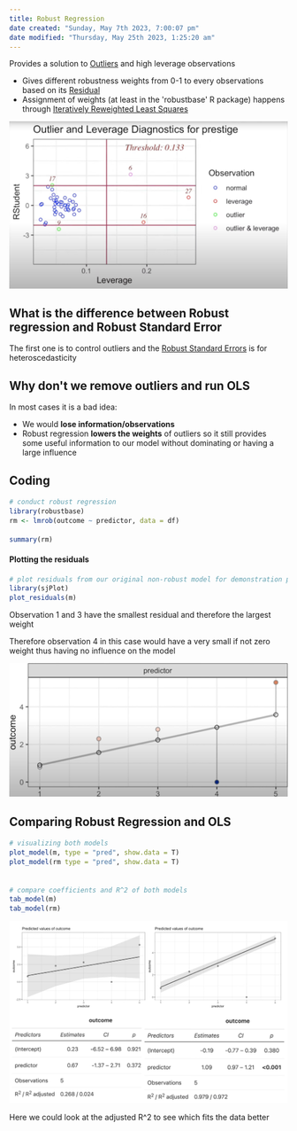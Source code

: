 ```yaml
---
title: Robust Regression
date created: "Sunday, May 7th 2023, 7:00:07 pm"
date modified: "Thursday, May 25th 2023, 1:25:20 am"
---
```


Provides a solution to [Outliers](Outliers.md) and high leverage observations

* Gives different robustness weights from 0-1 to every observations based on its [Residual](Residual.md)
* Assignment of weights (at least in the 'robustbase' R package) happens through [Iteratively Reweighted Least Squares](Iteratively%20Reweighted%20Least%20Squares.md)

![Screenshot 2023-05-07 at 7.01.40 PM.png](Image%20Bank/Screenshot%202023-05-07%20at%207.01.40%20PM.png)

## What is the difference between Robust regression and Robust Standard Error

The first one is to control outliers and the [Robust Standard Errors](Robust%20Standard%20Errors.md) is for heteroscedasticity

## Why don't we remove outliers and run OLS

In most cases it is a bad idea:

* We would **lose information/observations**
* Robust regression **lowers the weights** of outliers so it still provides some useful information to our model without dominating or having a large influence

## Coding

````r
# conduct robust regression
library(robustbase)
rm <- lmrob(outcome ~ predictor, data = df)

summary(rm)
````

#### Plotting the residuals

````r
# plot residuals from our original non-robust model for demonstration purposes to show the weighting in a robust regression
library(sjPlot)
plot_residuals(m)
````

Observation 1 and 3 have the smallest residual and therefore the largest weight

Therefore observation 4 in this case would have a very small if not zero weight thus having no influence on the model

![residuals plot.png](Image%20Bank/residuals%20plot.png)

## Comparing Robust Regression and OLS

````r
# visualizing both models
plot_model(m, type = "pred", show.data = T)
plot_model(rm type = "pred", show.data = T)


# compare coefficients and R^2 of both models
tab_model(m)
tab_model(rm)
````

![Screenshot 2023-05-07 at 7.54.29 PM.png](Image%20Bank/Screenshot%202023-05-07%20at%207.54.29%20PM.png)

Here we could look at the adjusted R^2 to see which fits the data better
